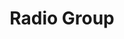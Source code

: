 ﻿---
order: 208
title: Radio Group
category: HeadlessUI
permalink: /components/headlessUI/dialog
inject:
  type: Ignis.Website.Examples.HeadlessUI.RadioGroupExample
  description: Radio Groups give you the same functionality as native HTML radio inputs, without any of the styling. They're perfect for building out custom UIs for selectors.
api:
  - Ignis.Components.HeadlessUI.RadioGroup, Ignis.Components.HeadlessUI
  - Ignis.Components.HeadlessUI.RadioGroupOption, Ignis.Components.HeadlessUI
  - Ignis.Components.HeadlessUI.RadioGroupLabel, Ignis.Components.HeadlessUI
---
